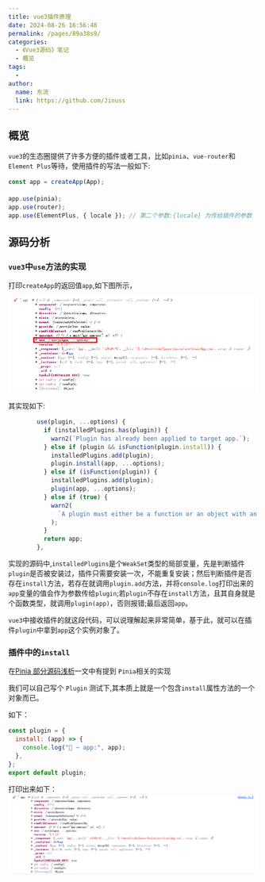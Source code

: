 ```yaml
---
title: vue3插件原理
date: 2024-08-26 16:56:48
permalink: /pages/89a38s9/
categories:
  - 《Vue3源码》笔记
  - 概览
tags:
  -
author:
  name: 东流
  link: https://github.com/Jinuss
---
```


## 概览

`vue3`的生态圈提供了许多方便的插件或者工具，比如`pinia`、`vue-router`和`Element Plus`等待，使用插件的写法一般如下:

```js
const app = createApp(App);

app.use(pinia);
app.use(router);
app.use(ElementPlus, { locale }); // 第二个参数:{locale} 为传给插件的参数
```

## 源码分析

### `vue3`中`use`方法的实现

打印`createApp`的返回值`app`,如下图所示，

<img src="../../Demo/image/use.png" />

其实现如下:

```js
        use(plugin, ...options) {
          if (installedPlugins.has(plugin)) {
            warn2(`Plugin has already been applied to target app.`);
          } else if (plugin && isFunction(plugin.install)) {
            installedPlugins.add(plugin);
            plugin.install(app, ...options);
          } else if (isFunction(plugin)) {
            installedPlugins.add(plugin);
            plugin(app, ...options);
          } else if (true) {
            warn2(
              `A plugin must either be a function or an object with an "install" function.`
            );
          }
          return app;
        },
```

实现的源码中,`installedPlugins`是个`WeakSet`类型的局部变量，先是判断插件`plugin`是否被安装过，插件只需要安装一次，不能重复安装；然后判断插件是否存在`install`方法，若存在就调用`plugin.add`方法，并将`console.log`打印出来的`app`变量的值会作为参数传给`plugin`;若`plugin`不存在`install`方法，且其自身就是个函数类型，就调用`plugin(app)`，否则报错;最后返回`app`。

`vue3`中接收插件的就这段代码，可以说理解起来非常简单，基于此，就可以在插件`plugin`中拿到`app`这个实例对象了。

### 插件中的`install`

在[Pinia 部分源码浅析](!https://blog.csdn.net/m0_46281382/article/details/141384499?spm=1001.2014.3001.5502)一文中有提到 `Pinia`相关的实现

我们可以自己写个 `Plugin` 测试下,其本质上就是一个包含`install`属性方法的一个对象而已。

如下：
```js
const plugin = {
  install: (app) => {
    console.log("🚀 ~ app:", app);
  },
};
export default plugin;
```

打印出来如下：
<img src="../../Demo/image/plugins.png" />